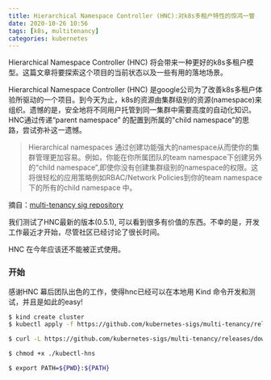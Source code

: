 ```yaml
---
title: Hierarchical Namespace Controller (HNC):对k8s多租户特性的惊鸿一瞥
date: 2020-10-26 10:56
tags: [k8s, multitenancy]
categories: kubernetes
---
```


Hierarchical Namespace Controller (HNC) 将会带来一种更好的k8s多租户模型。这篇文章将要探索这个项目的当前状态以及一些有用的落地场景。

<!--more-->

Hierarchical Namespace Controller (HNC) 是google公司为了改善k8s多租户体验所驱动的一个项目。到今天为止，k8s的资源由集群级别的资源(namespace)来组织。遗憾的是，安全地将不同用户托管到同一集群中需要高度的自动化知识。HNC通过传递“parent namespace” 的配置到所属的"child namespace"的思路，尝试弥补这一遗憾。

> Hierarchical namespaces 通过创建功能强大的namespace从而使你的集群管理更加容易。例如，你能在你所属团队的team namespace下创建另外的“child namespace”,即使你没有创建集群级别的namespace的权限。这将很轻松的应用策略例如RBAC/Network Policies到你的team namespace下的所有的child namespace 中。

摘自：[multi-tenancy sig repository](https://github.com/kubernetes-sigs/multi-tenancy/tree/hnc-v0.5.1/incubator/hnc)

我们测试了HNC最新的版本(0.5.1), 可以看到很多有价值的东西。不幸的是，开发工作最近才开始，尽管社区已经讨论了很长时间。

HNC 在今年应该还不能被正式使用。

### 开始

感谢HNC 幕后团队出色的工作，使得hnc已经可以在本地用 Kind 命令开发和测试，并且是如此的easy!


```bash
$ kind create cluster
$ kubectl apply -f https://github.com/kubernetes-sigs/multi-tenancy/releases/download/hnc-v0.5.1/hnc-manager.yaml

$ curl -L https://github.com/kubernetes-sigs/multi-tenancy/releases/download/hnc-v0.5.1/kubectl-hns -o ./kubectl-hns

$ chmod +x ./kubectl-hns

$ export PATH=${PWD}:${PATH}

```
